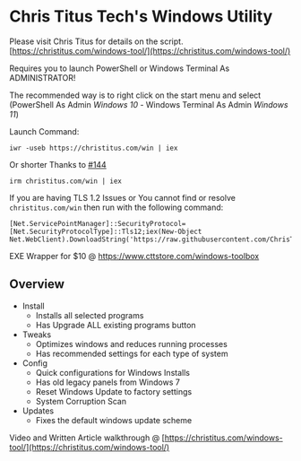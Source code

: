 # Chris Titus Tech's Windows Utility

Please visit Chris Titus for details on the script. [https://christitus.com/windows-tool/](https://christitus.com/windows-tool/)

Requires you to launch PowerShell or Windows Terminal As ADMINISTRATOR!

The recommended way is to right click on the start menu and select (PowerShell As Admin *Windows 10* - Windows Terminal As Admin *Windows 11*)

Launch Command:

```
iwr -useb https://christitus.com/win | iex
```

Or shorter Thanks to [#144](/../../issues/144)

```
irm christitus.com/win | iex
```

If you are having TLS 1.2 Issues or You cannot find or resolve `christitus.com/win` then run with the following command:

```
[Net.ServicePointManager]::SecurityProtocol=[Net.SecurityProtocolType]::Tls12;iex(New-Object Net.WebClient).DownloadString('https://raw.githubusercontent.com/ChrisTitusTech/winutil/main/winutil.ps1')
```

EXE Wrapper for $10 @ https://www.cttstore.com/windows-toolbox

## Overview

- Install
  - Installs all selected programs
  - Has Upgrade ALL existing programs button
- Tweaks
  - Optimizes windows and reduces running processes
  - Has recommended settings for each type of system
- Config
  - Quick configurations for Windows Installs
  - Has old legacy panels from Windows 7
  - Reset Windows Update to factory settings
  - System Corruption Scan
- Updates
  - Fixes the default windows update scheme

Video and Written Article walkthrough @ [https://christitus.com/windows-tool/](https://christitus.com/windows-tool/)
